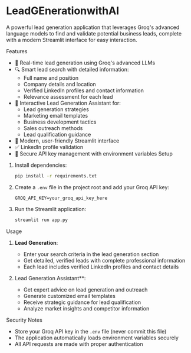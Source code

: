 # LeadGEnerationwithAI


A powerful lead generation application that leverages Groq's advanced language models to find and validate potential business leads, complete with a modern Streamlit interface for easy interaction.

Features

- 🎯 Real-time lead generation using Groq's advanced LLMs
- 🔍 Smart lead search with detailed information:
  - Full name and position
  - Company details and location
  - Verified LinkedIn profiles and contact information
  - Relevance assessment for each lead
- 💬 Interactive Lead Generation Assistant for:
  - Lead generation strategies
  - Marketing email templates
  - Business development tactics
  - Sales outreach methods
  - Lead qualification guidance
- 🎨 Modern, user-friendly Streamlit interface
- ✅ LinkedIn profile validation
- 🔐 Secure API key management with environment variables
 Setup

1. Install dependencies:
   ```bash
   pip install -r requirements.txt
   ```
2. Create a `.env` file in the project root and add your Groq API key:
   ```env
   GROQ_API_KEY=your_groq_api_key_here
   ```
3. Run the Streamlit application:
   ```bash
   streamlit run app.py
   ```

Usage

1. **Lead Generation**:

   - Enter your search criteria in the lead generation section
   - Get detailed, verified leads with complete professional information
   - Each lead includes verified LinkedIn profiles and contact details

2. Lead Generation Assistant**:
   - Get expert advice on lead generation and outreach
   - Generate customized email templates
   - Receive strategic guidance for lead qualification
   - Analyze market insights and competitor information

 Security Notes

- Store your Groq API key in the `.env` file (never commit this file)
- The application automatically loads environment variables securely
- All API requests are made with proper authentication
